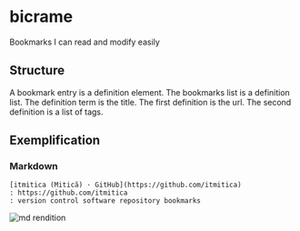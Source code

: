 # bicrame
Bookmarks I can read and modify easily

## Structure
A bookmark entry is a definition element. The bookmarks list is a definition list. The definition term is the title. The first definition is the url. The second definition is a list of tags.

## Exemplification
### Markdown
```
[itmitica (Mitică) · GitHub](https://github.com/itmitica)
: https://github.com/itmitica
: version control software repository bookmarks
```
![md rendition](mdex.png)
